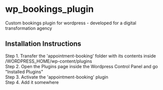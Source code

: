 # wp_bookings_plugin
Custom bookings plugin for wordpress - developed for a digital transformation agency
## Installation Instructions
Step 1. Transfer the 'appointment-booking' folder with its contents inside /WORDPRESS_HOME/wp-content/plugins  
Step 2. Open the Plugins page inside the Wordpress Control Panel and go "Installed Plugins"  
Step 3. Activate the 'appointment-booking' plugin  
Step 4. Add it somewhere  
